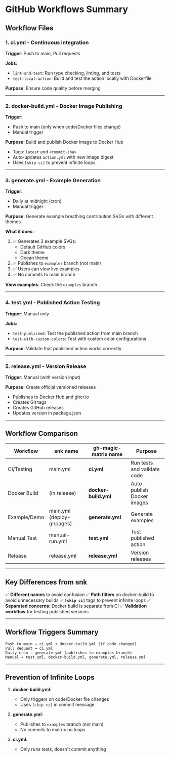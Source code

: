# GitHub Workflows Summary

## Workflow Files

### 1. **ci.yml** - Continuous Integration
**Trigger**: Push to main, Pull requests

**Jobs:**
- `lint-and-test`: Run type checking, linting, and tests
- `test-local-action`: Build and test the action locally with Dockerfile

**Purpose**: Ensure code quality before merging

---

### 2. **docker-build.yml** - Docker Image Publishing
**Trigger**:
- Push to main (only when code/Docker files change)
- Manual trigger

**Purpose**: Build and publish Docker image to Docker Hub
- Tags: `latest` and `<commit-sha>`
- Auto-updates `action.yml` with new image digest
- Uses `[skip ci]` to prevent infinite loops

---

### 3. **generate.yml** - Example Generation
**Trigger**:
- Daily at midnight (cron)
- Manual trigger

**Purpose**: Generate example breathing contribution SVGs with different themes

**What it does:**
1. ✅ Generates 3 example SVGs:
   - Default GitHub colors
   - Dark theme
   - Ocean theme
2. ✅ Publishes to `examples` branch (not main)
3. ✅ Users can view live examples
4. ✅ No commits to main branch

**View examples**: Check the `examples` branch

---

### 4. **test.yml** - Published Action Testing
**Trigger**: Manual only

**Jobs:**
- `test-published`: Test the published action from main branch
- `test-with-custom-colors`: Test with custom color configurations

**Purpose**: Validate that published action works correctly

---

### 5. **release.yml** - Version Release
**Trigger**: Manual (with version input)

**Purpose**: Create official versioned releases
- Publishes to Docker Hub and ghcr.io
- Creates Git tags
- Creates GitHub releases
- Updates version in package.json

---

## Workflow Comparison

| Workflow | snk name | gh-magic-matrix name | Purpose |
|----------|----------|-------------------|---------|
| CI/Testing | main.yml | **ci.yml** | Run tests and validate code |
| Docker Build | (in release) | **docker-build.yml** | Auto-publish Docker images |
| Example/Demo | main.yml (deploy-ghpages) | **generate.yml** | Generate examples |
| Manual Test | manual-run.yml | **test.yml** | Test published action |
| Release | release.yml | **release.yml** | Version releases |

---

## Key Differences from snk

✅ **Different names** to avoid confusion
✅ **Path filters** on docker-build to avoid unnecessary builds
✅ **`[skip ci]`** tags to prevent infinite loops
✅ **Separated concerns**: Docker build is separate from CI
✅ **Validation workflow** for testing published versions

---

## Workflow Triggers Summary

```
Push to main → ci.yml + docker-build.yml (if code changed)
Pull Request → ci.yml
Daily cron → generate.yml (publishes to examples branch)
Manual → test.yml, docker-build.yml, generate.yml, release.yml
```

---

## Prevention of Infinite Loops

1. **docker-build.yml**:
   - Only triggers on code/Docker file changes
   - Uses `[skip ci]` in commit message

2. **generate.yml**:
   - Publishes to `examples` branch (not main)
   - No commits to main = no loops

3. **ci.yml**:
   - Only runs tests, doesn't commit anything
